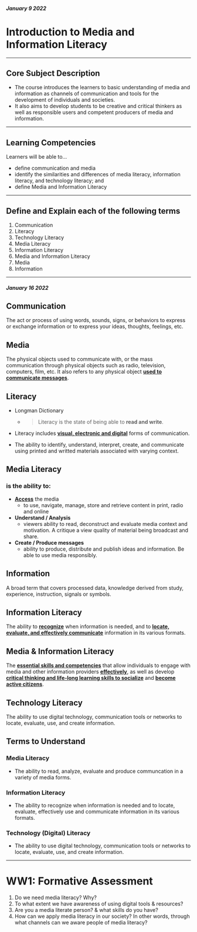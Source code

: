 
##### January 9 2022
# Introduction to Media and Information Literacy

---

## Core Subject Description
- The course introduces the learners to basic understanding of media and information as channels of communication and tools for the development of individuals and societies.
- It also aims to develop students to be creative and critical thinkers as well as responsible users and competent producers of media and information.

---

## Learning Competencies
Learners will be able to...
- define communication and media
- identify the similarities and differences of media literacy, information literacy, and technology literacy; and
- define Media and Information Literacy

---

## Define and Explain each of the following terms
1. Communication
2. Literacy
3. Technology Literacy
4. Media Literacy
5. Information Literacy
6. Media and Information Literacy
7. Media
8. Information

---

##### January 16 2022

## Communication

The act or process of using words, sounds, signs, or behaviors to express or exchange information or to express your ideas, thoughts, feelings, etc.

## Media

The physical objects used to communicate with, or the mass communication through physical objects such as radio, television, computers, film, etc. It also refers to any physical object <u>**used to communicate messages**</u>.

## Literacy

- Longman Dictionary
	- > Literacy is the state of being able to **read and write**.

- Literacy includes <u>**visual, electronic and digital**</u> forms of communication.

- The ability to identify, understand, interpret, create, and communicate using printed and writted materials associated with varying context.

## Media Literacy
### is the ability to:

- <u>**Access**</u> the media
	- to use, navigate, manage, store and retrieve content in print, radio and online
- **Understand / Analysis**
	- viewers ability to read, deconstruct and evaluate media context and motivation. A critique a view quality of material being broadcast and share.
- **Create / Produce messages**
	- ability to produce, distribute and publish ideas and information. Be able to use media responsibly.

## Information

A broad term that covers processed data, knowledge derived from study, experience, instruction, signals or symbols.

## Information Literacy

The ability to <u>**recognize**</u> when information is needed, and to <u>**locate, evaluate, and effectively communicate**</u> information in its various formats.

## Media & Information Literacy

The <u>**essential skills and competencies**</u> that allow individuals to engage with media and other information providers <u>**effectively**</u>, as well as develop <u>**critical thinking and life-long learning skills to socialize**</u> and <u>**become active citizens**</u>.

## Technology Literacy

The ability to use digital technology, communication tools or networks to locate, evaluate, use, and create information.

## Terms to Understand

### Media Literacy
- The ability to read, analyze, evaluate and produce communcation in a variety of media forms.
### Information Literacy
- The ability to recognize when information is needed and to locate, evaluate, effectively use and communicate information in its various formats.
### Technology (Digital) Literacy
- The ability to use digital technology, communication tools or networks to locate, evaluate, use, and create information.

---

# WW1: Formative Assessment
1. Do we need media literacy? Why?
2. To what extent we have awareness of using digital tools & resources?
3. Are you a media literate person? & what skills do you have?
4. How can we apply media literacy in our society? In other words, through what channels can we aware people of media literacy?
